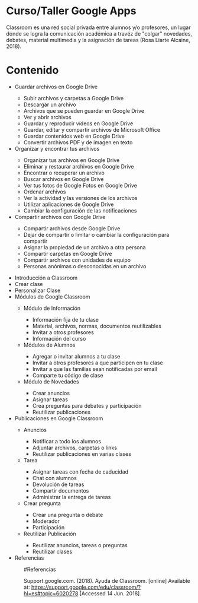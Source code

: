 # Curso/Taller Google Apps

Classroom es una red social privada entre alumnos y/o profesores, un lugar donde se logra la comunicación académica a travéz de "colgar" novedades, debates, material multimedia y la asignación de tareas (Rosa Liarte Alcaine, 2018).


# Contenido
<ul>
  <li>Guardar archivos en Google Drive</li>
    <ul>
      <li>Subir archivos y carpetas a Google Drive </li>
      <li>Descargar un archivo</li>
      <li>Archivos que se pueden guardar en Google Drive</li>
      <li>Ver y abrir archivos</li>
      <li>Guardar y reproducir vídeos en Google Drive</li>
      <li>Guardar, editar y compartir archivos de Microsoft Office</li>
      <li>Guardar contenidos web en Google Drive</li>
      <li>Convertir archivos PDF y de imagen en texto</li>     
    </ul>
  <li>Organizar y encontrar tus archivos</li>
    <ul>
      <li>Organizar tus archivos en Google Drive</li>
      <li>Eliminar y restaurar archivos en Google Drive</li>
      <li>Encontrar o recuperar un archivo</li>
      <li>Buscar archivos en Google Drive</li>
      <li>Ver tus fotos de Google Fotos en Google Drive</li>
      <li>Ordenar archivos</li>
      <li>Ver la actividad y las versiones de los archivos</li>
      <li>Utilizar aplicaciones de Google Drive</li>
      <li>Cambiar la configuración de las notificaciones</li>
    </ul>
  <li>Compartir archivos con Google Drive</li> 
    <ul>
      <li>Compartir archivos desde Google Drive</li>
      <li>Dejar de compartir o limitar o cambiar la configuración para compartir</li>
      <li>Asignar la propiedad de un archivo a otra persona</li>
      <li>Compartir carpetas en Google Drive</li>
      <li>Compartir archivos con unidades de equipo</li>
      <li>Personas anónimas o desconocidas en un archivo</li>
    </ul> 
</ul>

<ul>
<li>Introducción a Classroom</li>
<li>Crear clase</li>
<li>Personalizar Clase</li>
<li>Módulos de Google Classroom </li>
<ul>
<li>Módulo de Información</li>
  <ul>
    <li>Información fija de tu clase</li>
    <li>Material, archivos, normas, documentos reutilizables</li>
    <li>Invitar a otros profesores</li>
    <li>Información del curso</li>
  </ul>
<li>Módulos de Alumnos</li>
  <ul>
    <li>Agregar o invitar alumnos a tu clase</li>
    <li>Invitar a otros profesores a que participen en tu clase</li>
    <li>Invitar a que las familias sean notificadas por email</li>
    <li>Comparte tu código de clase</li>
  </ul>
<li>Módulo de Novedades</li>
  <ul>
    <li>Crear anuncios</li>
    <li>Asignar tareas</li>
    <li>Crea preguntas para debates y participación</li>
    <li>Reutilizar publicaciones</li>
  </ul>
</ul>
<li>Publicaciones en Google Classroom</li>
<ul>
<li>Anuncios</li>
  <ul>
    <li>Notificar a todo los alumnos</li>
    <li>Adjuntar archivos, carpetas o links</li>
    <li>Reutilizar publicaciones en varias clases</li>
  </ul>
<li>Tarea</li>
  <ul>
    <li>Asignar tareas con fecha de caducidad</li>
    <li>Chat con alumnos</li>
    <li>Devolución de tareas</li>
    <li>Compartir documentos</li>
    <li>Administrar la entrega de tareas</li>
  </ul>
<li>Crear pregunta</li>
  <ul>
    <li>Crear una pregunta o debate</li>
    <li>Moderador</li>
    <li>Participación</li>
  </ul>
<li>Reutilizar Publicación</li>
  <ul>
    <li>Reutilizar anuncios, tareas o preguntas</li>
    <li>Reutilizar clases</li>
  </ul>
</ul>
<li>Referencias</li>
<ul>

#Referencias

  Support.google.com. (2018). Ayuda de Classroom. [online] Available at: https://support.google.com/edu/classroom/?hl=es#topic=6020278 [Accessed 14 Jun. 2018].

